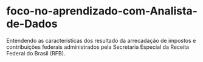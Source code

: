# foco-no-aprendizado-com-Analista-de-Dados
Entendendo as características dos resultado da arrecadação de impostos e contribuições federais administrados pela Secretaria Especial da Receita Federal do Brasil (RFB).
